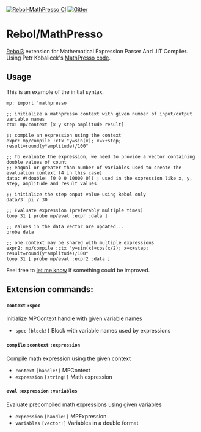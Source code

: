 [![Rebol-MathPresso CI](https://github.com/Siskin-framework/Rebol-MathPresso/actions/workflows/main.yml/badge.svg)](https://github.com/Siskin-framework/Rebol-MathPresso/actions/workflows/main.yml)
[![Gitter](https://badges.gitter.im/rebol3/community.svg)](https://gitter.im/rebol3/community?utm_source=badge&utm_medium=badge&utm_campaign=pr-badge)

# Rebol/MathPresso

[Rebol3](https://github.com/Oldes/Rebol3) extension for Mathematical Expression Parser And JIT Compiler.
Using Petr Kobalicek's [MathPresso code](https://github.com/kobalicek/mathpresso).

## Usage

This is an example of the initial syntax.

```rebol
mp: import 'mathpresso

;; initialize a mathpresso context with given number of input/output variable names
ctx: mp/context [x y step amplitude result]

;; compile an expression using the context
expr: mp/compile :ctx "y=sin(x); x=x+step; result=round(y*amplitude)/100"

;; To evaluate the expression, we need to provide a vector containing double values of count
;; eaqual or greater than number of variables used to create the evaluation context (4 in this case)
data: #(double! [0 0 0 10000 0]) ; used in the expression like x, y, step, amplitude and result values

;; initialize the step onput value using Rebol only 
data/3: pi / 30

;; Evaluate expression (preferably multiple times)
loop 31 [ probe mp/eval :expr :data ]

;; Values in the data vector are updated...
probe data

;; one context may be shared with multiple expressions
expr2: mp/compile :ctx "y=sin(x)+cos(x/2); x=x+step; result=round(y*amplitude)/100"
loop 31 [ probe mp/eval :expr2 :data ]
```

Feel free to [let me know](https://gitter.im/rebol3/community) if something could be improved.

## Extension commands:


#### `context` `:spec`
Initialize MPContext handle with given variable names
* `spec` `[block!]` Block with variable names used by expressions

#### `compile` `:context` `:expression`
Compile math expression using the given context
* `context` `[handle!]` MPContext
* `expression` `[string!]` Math expression

#### `eval` `:expression` `:variables`
Evaluate precompiled math expressions using given variables
* `expression` `[handle!]` MPExpression
* `variables` `[vector!]` Variables in a double format

